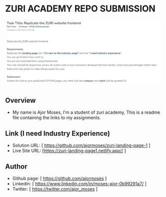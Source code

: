 # ZURI ACADEMY REPO SUBMISSION

![Design preview for the I need industry experience and I’m new to the industry page](./design/Assignment.JPG)

## Overview

- My name is Ajor Moses, I'm a student of zuri academy, This is a readme file containing the links to my assignments.

## Link (I need Industry Experience)

- Solution URL: [ https://github.com/ajormoses/zuri-landing-page-1 ]
- Live Site URL: [https://zuri-landing-page1.netlify.app// ]

## Author

- Github page: [ https://github.com/ajormoses ]
- Linkedin: [ https://www.linkedin.com/in/moses-ajor-0b99291a7/ ]
- Twitter: [ https://twitter.com/ajor_moses ]
